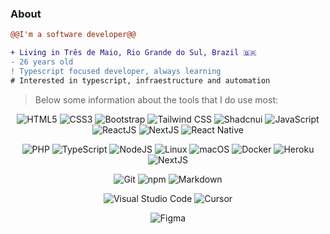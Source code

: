 ### About

```diff
@@I'm a software developer@@

+ Living in Três de Maio, Rio Grande do Sul, Brazil 🇧🇷
- 26 years old
! Typescript focused developer, always learning
# Interested in typescript, infraestructure and automation
```

<blockquote>Below some information about the tools that I do use most:</blockquote>

<!-- ![Top Langs](https://github-readme-stats.vercel.app/api/top-langs/?username=perinazzoo&langs_count=5&hide=objective-c) -->

<div align="center">
  
![HTML5](https://img.shields.io/badge/html5-%23E34F26.svg?style=for-the-badge&logo=html5&logoColor=white)
![CSS3](https://img.shields.io/badge/css3-%231572B6.svg?style=for-the-badge&logo=css&logoColor=white)
![Bootstrap](https://img.shields.io/badge/bootstrap-%23563D7C.svg?style=for-the-badge&logo=bootstrap&logoColor=white)
![Tailwind CSS](https://img.shields.io/badge/tailwindcss-0F172A?logo=tailwindcss&style=for-the-badge&logoColor=white)
![Shadcnui](https://img.shields.io/badge/shadcn-000000?style=for-the-badge&logo=shadcnui)
![JavaScript](https://img.shields.io/badge/javascript-%23323330.svg?style=for-the-badge&logo=javascript&logoColor=%23F7DF1E)
![ReactJS](https://img.shields.io/badge/react-C.svg?style=for-the-badge&logo=react&color=282C34)
![NextJS](https://img.shields.io/badge/next.js-000000?style=for-the-badge&logo=nextdotjs&logoColor=white)
![React Native](https://img.shields.io/badge/react%20native-C.svg?style=for-the-badge&logo=react&color=0468D7)

![PHP](https://img.shields.io/badge/php-%23323330.svg?style=for-the-badge&logo=php&logoColor=FFFFFF&color=7A86B8)
![TypeScript](https://img.shields.io/badge/typescript-%23323330.svg?style=for-the-badge&logo=typescript&logoColor=FFFFFF&color=2F74C0)
![NodeJS](https://img.shields.io/badge/node.js-6DA55F?style=for-the-badge&logo=node.js&logoColor=white)
![Linux](https://img.shields.io/badge/linux-C.svg?style=for-the-badge&logo=linux&logoColor=fff&color=735902)
![macOS](https://img.shields.io/badge/macOS-000000?style=for-the-badge&logo=apple&logoColor=F0F0F0)
![Docker](https://img.shields.io/badge/docker-%23430098.svg?style=for-the-badge&logo=docker&logoColor=white&color=003F8C)
![Heroku](https://img.shields.io/badge/heroku-%23430098.svg?style=for-the-badge&logo=heroku&logoColor=white)
![NextJS](https://img.shields.io/badge/vercel-000000?style=for-the-badge&logo=vercel&logoColor=white)

![Git](https://img.shields.io/badge/git-%23F05033.svg?style=for-the-badge&logo=git&logoColor=white)
![npm](https://img.shields.io/badge/npm-CB3837?style=for-the-badge&logo=npm&logoColor=fff)
![Markdown](https://img.shields.io/badge/markdown-C.svg?style=for-the-badge&logo=markdown&color=000)

![Visual Studio Code](https://custom-icon-badges.demolab.com/badge/Visual%20Studio%20Code-0078d7.svg?style=for-the-badge&logo=vsc&logoColor=white)
![Cursor](https://custom-icon-badges.demolab.com/badge/Cursor-000000?style=for-the-badge&logo=cursor-ai-white&color=000)
  
![Figma](https://img.shields.io/badge/figma-C.svg?style=for-the-badge&logo=figma&color=fff)
</div>

